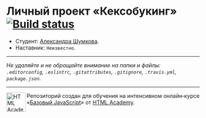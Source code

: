 # Личный проект «Кексобукинг» [![Build status][travis-image]][travis-url]

* Студент: [Александра Шумкова](https://up.htmlacademy.ru/javascript/11/user/89020).
* Наставник: `Неизвестно`.

---

_Не удаляйте и не обращайте внимание на папки и файлы:_<br>
_`.editorconfig`, `.eslintrc`, `.gitattributes`, `.gitignore`, `.travis.yml`, `package.json`._

---

<a href="https://htmlacademy.ru/intensive/javascript"><img align="left" width="50" height="50" title="HTML Academy" src="https://up.htmlacademy.ru/static/img/intensive/javascript/logo-for-github.svg"></a>

Репозиторий создан для обучения на интенсивном онлайн‑курсе «[Базовый JavaScript](https://htmlacademy.ru/intensive/javascript)» от [HTML Academy](https://htmlacademy.ru).

[travis-image]: https://travis-ci.org/htmlacademy-javascript/89020-keksobooking.svg?branch=master
[travis-url]: https://travis-ci.org/htmlacademy-javascript/89020-keksobooking

